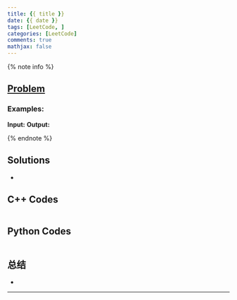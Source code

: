 ```yaml
---
title: {{ title }}
date: {{ date }}
tags: [LeetCode, ]
categories: [LeetCode]
comments: true
mathjax: false
---
```


<meta name="referrer" content="no-referrer" />

{% note info %}
## [Problem]()   

### Examples:
**Input:**
**Output:**

{% endnote %}
<!--more-->

## Solutions
- 


## C++ Codes

```C++

```

## Python Codes

```python


```

## 总结
- 


------
